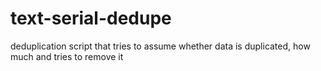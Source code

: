 # text-serial-dedupe
deduplication script that tries to assume whether data is duplicated, how much and tries to remove it
